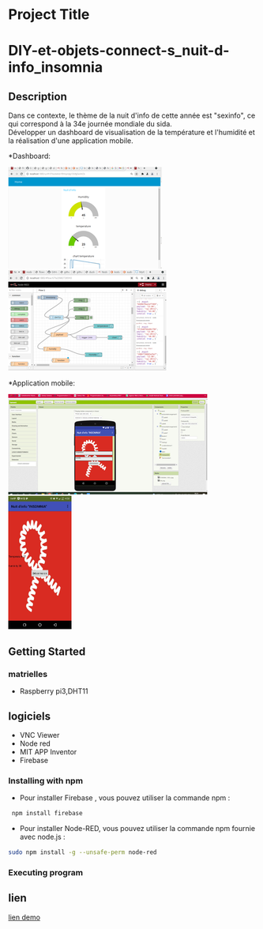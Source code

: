 
# Project Title
# DIY-et-objets-connect-s_nuit-d-info_insomnia

## Description

Dans ce contexte, le thème de la nuit d'info de cette année est "sexinfo", ce qui correspond à la 34e journée mondiale du sida.  
Développer un dashboard de visualisation de la température et l'humidité et la réalisation d'une application mobile.

*Dashboard:


<img src="317625157_3208750456052786_8295408481447596904_n.png"/>
<img src="317783004_556200823005207_9105614281716013518_n.png" />



*Application mobile:




<img src="317347718_2677381055731274_5277755142609519641_n.png" />

<img src="app.jpg" width="128"/>



## Getting Started

### matrielles

* Raspberry pi3,DHT11
## logiciels 
* VNC Viewer
* Node red 
* MIT APP Inventor
* Firebase
### Installing with npm
*  Pour installer Firebase , vous pouvez utiliser la commande npm :
```bash
 npm install firebase 
```

* Pour installer Node-RED, vous pouvez utiliser la commande npm fournie avec node.js :
 ```bash
 sudo npm install -g --unsafe-perm node-red
```



### Executing program

## lien
[lien demo](https://drive.google.com/drive/folders/187ePuQW-C0D7rYgsh3o-03DBjXictUwi?usp=share_link)






